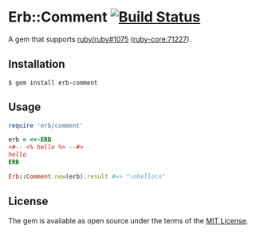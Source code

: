 # Erb::Comment [![Build Status](https://travis-ci.org/k0kubun/erb-comment.svg?branch=master)](https://travis-ci.org/k0kubun/erb-comment)

A gem that supports [ruby/ruby#1075](https://github.com/ruby/ruby/pull/1075) ([ruby-core:71227](https://bugs.ruby-lang.org/issues/11624)).

## Installation

    $ gem install erb-comment

## Usage

```rb
require 'erb/comment'

erb = <<-ERB
<#-- <% hello %> --#>
hello
ERB

Erb::Comment.new(erb).result #=> "\nhello\n"
```

## License

The gem is available as open source under the terms of the [MIT License](http://opensource.org/licenses/MIT).

